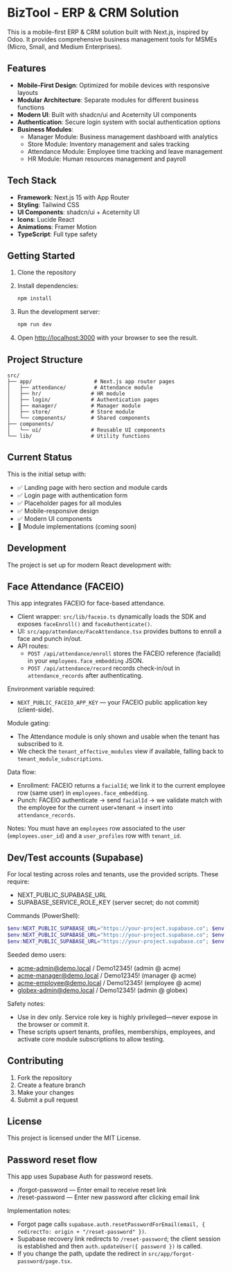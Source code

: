 # BizTool - ERP & CRM Solution

This is a mobile-first ERP & CRM solution built with Next.js, inspired by Odoo. It provides comprehensive business management tools for MSMEs (Micro, Small, and Medium Enterprises).

## Features

- **Mobile-First Design**: Optimized for mobile devices with responsive layouts
- **Modular Architecture**: Separate modules for different business functions
- **Modern UI**: Built with shadcn/ui and Aceternity UI components
- **Authentication**: Secure login system with social authentication options
- **Business Modules**:
  - Manager Module: Business management dashboard with analytics
  - Store Module: Inventory management and sales tracking
  - Attendance Module: Employee time tracking and leave management
  - HR Module: Human resources management and payroll

## Tech Stack

- **Framework**: Next.js 15 with App Router
- **Styling**: Tailwind CSS
- **UI Components**: shadcn/ui + Aceternity UI
- **Icons**: Lucide React
- **Animations**: Framer Motion
- **TypeScript**: Full type safety

## Getting Started

1. Clone the repository
2. Install dependencies:
   ```bash
   npm install
   ```

3. Run the development server:
   ```bash
   npm run dev
   ```

4. Open [http://localhost:3000](http://localhost:3000) with your browser to see the result.

## Project Structure

```
src/
├── app/                    # Next.js app router pages
│   ├── attendance/         # Attendance module
│   ├── hr/                # HR module
│   ├── login/             # Authentication pages
│   ├── manager/           # Manager module
│   ├── store/             # Store module
│   └── components/        # Shared components
├── components/
│   └── ui/                # Reusable UI components
└── lib/                   # Utility functions
```

## Current Status

This is the initial setup with:
- ✅ Landing page with hero section and module cards
- ✅ Login page with authentication form
- ✅ Placeholder pages for all modules
- ✅ Mobile-responsive design
- ✅ Modern UI components
- 🚧 Module implementations (coming soon)

## Development

The project is set up for modern React development with:


## Face Attendance (FACEIO)

This app integrates FACEIO for face-based attendance.

- Client wrapper: `src/lib/faceio.ts` dynamically loads the SDK and exposes `faceEnroll()` and `faceAuthenticate()`.
- UI: `src/app/attendance/FaceAttendance.tsx` provides buttons to enroll a face and punch in/out.
- API routes:
   - `POST /api/attendance/enroll` stores the FACEIO reference (facialId) in your `employees.face_embedding` JSON.
   - `POST /api/attendance/record` records check-in/out in `attendance_records` after authenticating.

Environment variable required:

- `NEXT_PUBLIC_FACEIO_APP_KEY` — your FACEIO public application key (client-side).

Module gating:

- The Attendance module is only shown and usable when the tenant has subscribed to it.
- We check the `tenant_effective_modules` view if available, falling back to `tenant_module_subscriptions`.

Data flow:

- Enrollment: FACEIO returns a `facialId`; we link it to the current employee row (same user) in `employees.face_embedding`.
- Punch: FACEIO authenticate -> send `facialId` -> we validate match with the employee for the current user+tenant -> insert into `attendance_records`.

Notes: You must have an `employees` row associated to the user (`employees.user_id`) and a `user_profiles` row with `tenant_id`.

## Dev/Test accounts (Supabase)

For local testing across roles and tenants, use the provided scripts. These require:

- NEXT_PUBLIC_SUPABASE_URL
- SUPABASE_SERVICE_ROLE_KEY (server secret; do not commit)

Commands (PowerShell):

```powershell
$env:NEXT_PUBLIC_SUPABASE_URL="https://your-project.supabase.co"; $env:SUPABASE_SERVICE_ROLE_KEY="your-service-role-key"; npm run seed:dev
$env:NEXT_PUBLIC_SUPABASE_URL="https://your-project.supabase.co"; $env:SUPABASE_SERVICE_ROLE_KEY="your-service-role-key"; npm run list:users
$env:NEXT_PUBLIC_SUPABASE_URL="https://your-project.supabase.co"; $env:SUPABASE_SERVICE_ROLE_KEY="your-service-role-key"; npm run reset:user -- user@example.com NewPass123!
```

Seeded demo users:

- acme-admin@demo.local / Demo12345! (admin @ acme)
- acme-manager@demo.local / Demo12345! (manager @ acme)
- acme-employee@demo.local / Demo12345! (employee @ acme)
- globex-admin@demo.local / Demo12345! (admin @ globex)

Safety notes:

- Use in dev only. Service role key is highly privileged—never expose in the browser or commit it.
- These scripts upsert tenants, profiles, memberships, employees, and activate core module subscriptions to allow testing.
## Contributing

1. Fork the repository
2. Create a feature branch
3. Make your changes
4. Submit a pull request

## License

This project is licensed under the MIT License.

## Password reset flow

This app uses Supabase Auth for password resets.

- /forgot-password — Enter email to receive reset link
- /reset-password — Enter new password after clicking email link

Implementation notes:
- Forgot page calls `supabase.auth.resetPasswordForEmail(email, { redirectTo: origin + "/reset-password" })`.
- Supabase recovery link redirects to `/reset-password`; the client session is established and then `auth.updateUser({ password })` is called.
- If you change the path, update the redirect in `src/app/forgot-password/page.tsx`.
